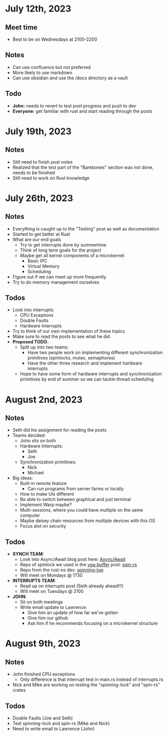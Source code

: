 # July 12th, 2023
## Meet time
- Best to be on Wednesdays at 2100-2200
## Notes
- Can use confluence but not preferred
- More likely to use markdown
- Can use obsidian and use the /docs directory as a vault
## Todo
- **John:** needs to revert to test post progress and push to dev
- **Everyone:** get familiar with rust and start reading through the posts
# July 19th, 2023
## Notes
- Still need to finish post notes
- Realized that the test part of the "Barebones" section was not done, needs to be finished
- Still need to work on Rust knowledge
# July 26th, 2023
## Notes
- Everything is caught up to the "Testing" post as well as documentation
- Started to get better at Rust
- What are our end goals
    - Try to get interrupts done by summertime
    - Think of long term goals for the project
    - Maybe get all kernel components of a microkernel:
        - Basic IPC
        - Virtual Memory
        - Scheduling
- Figure out if we can meet up more frequently
- Try to do memory management ourselves
## Todos
- Look into interrupts:
    - CPU Exceptions
    - Double Faults
    - Hardware Interrupts
- Try to think of our own implementation of these topics
- Make sure to read the posts to see what he did
- **Proposed TODO**:
    - Split up into two teams:
        - Have two people work on implementing different synchronization primitives (spinlocks, mutex, semaphores)
        - Have the other three research and implement hardware interrupts
    - Hope to have some form of hardware interrupts and synchronization primitives by end of summer so we can tackle thread scheduling
# August 2nd, 2023
## Notes
- Seth did his assignment for reading the posts
- Teams decided:
    - John sits on both
    - Hardware Interrupts:
        - Seth
        - Joe
    - Synchronization primitives:
        - Nick
        - Michael
- Big ideas:
    - Built-in remote feature
        - Can run programs from server farms or locally
    - How to make UIs different
    - Be able to switch between graphical and just terminal
    - Implement Warp maybe?
    - Multi-sessions, where you could have multiple on the same computer
    - Maybe daisey chain resources from multiple devices with this OS
    - Focus alot on security
## Todos
- **SYNCH TEAM**:
    - Look into Async/Await blog post here: [Async/Await](https://os.phil-opp.com/async-await/)
    - Repo of spinlock we used in the [vga-buffer](barebones-notes/vga-buffer.md/###spinlocks) post: [spin-rs](https://github.com/mvdnes/spin-rs)
    - Repo from the rust-os dev: [spinning-top](https://github.com/rust-osdev/spinning_top)
    - Will meet on Mondays @ 1730
- **INTERRUPTS TEAM**: 
    - Read up on interrupts post (Seth already ahead!!!)
    - Will meet on Tuesdays @ 2100
- **JOHN**:
    - Sit on both meetings
    - Write email update to Lawrence:
        - Give him an update of how far we've gotten
        - Give him our github
        - Ask him if he recommends focusing on a microkernel structure
# August 9th, 2023
## Notes
- John finished CPU exceptions
    - Only difference is that interrupt test in main.rs instead of interrupts.rs
- Nick and Mike are working on testing the "spinning-lock" and "spin-rs" crates
## Todos
- Double Faults (Joe and Seth)
- Test spinning-lock and spin-rs (Mike and Nick)
- Need to write email to Lawrence (John)